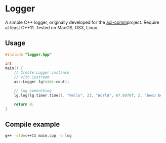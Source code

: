 # Logger

A simple C++ logger, originally developed for the [aci-comm](https://github.com/UniTN-Mechatronics/aci-comm)project.
Require at least C++11. Tested on MacOS, OSX, Linux.


## Usage
```C++
#include "logger.hpp"

int
main() {
	// Create Logger instance 
	// with iostream 
	as::Logger lg(std::cout);

	// Log somenthing
	lg.log(lg.timer.time(), "Hello", 23, "World", 67.8976f, 2, "beep beep");

	return 0;
}
```

## Compile example
```bash
g++ -std=c++11 main.cpp -o log
```
